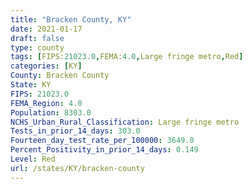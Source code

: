 ```yaml
---
title: "Bracken County, KY"
date: 2021-01-17
draft: false
type: county
tags: [FIPS:21023.0,FEMA:4.0,Large fringe metro,Red]
categories: [KY]
County: Bracken County
State: KY
FIPS: 21023.0
FEMA_Region: 4.0
Population: 8303.0
NCHS_Urban_Rural_Classification: Large fringe metro
Tests_in_prior_14_days: 303.0
Fourteen_day_test_rate_per_100000: 3649.0
Percent_Positivity_in_prior_14_days: 0.149
Level: Red
url: /states/KY/bracken-county
---
```



